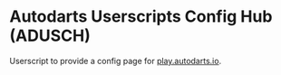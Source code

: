# Autodarts Userscripts Config Hub (ADUSCH)

Userscript to provide a config page for [play.autodarts.io](https://play.autodarts.io).


